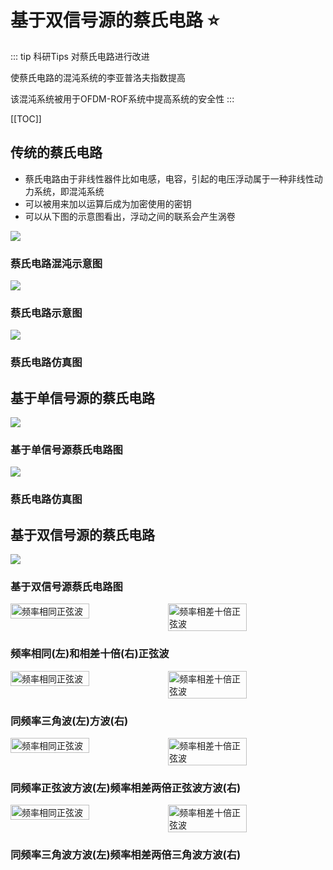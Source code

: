 <!--
 * @Author: 41
 * @Date: 2023-03-31 18:30:41
 * @LastEditors: 41
 * @LastEditTime: 2023-04-01 14:49:24
 * @Description: 
-->
# 基于双信号源的蔡氏电路 :star:
::: tip 科研Tips
对蔡氏电路进行改进

使蔡氏电路的混沌系统的李亚普洛夫指数提高

该混沌系统被用于OFDM-ROF系统中提高系统的安全性
:::

[[TOC]]
## 传统的蔡氏电路
- 蔡氏电路由于非线性器件比如电感，电容，引起的电压浮动属于一种非线性动力系统，即混沌系统
- 可以被用来加以运算后成为加密使用的密钥
- 可以从下图的示意图看出，浮动之间的联系会产生涡卷
<img src="/Hundred-refining-into-Immortals/research/chua/chua-shiyi.png">
<h3 style="textAlign:center;">蔡氏电路混沌示意图</h3>
<img src="/Hundred-refining-into-Immortals/research/chua/chua.png">
<h3 style="textAlign:center;">蔡氏电路示意图</h3>
<img src="/Hundred-refining-into-Immortals/research/chua/NI-chua.png">
<h3 style="textAlign:center;">蔡氏电路仿真图</h3>

## 基于单信号源的蔡氏电路
<img src="/Hundred-refining-into-Immortals/research/chua/chua.png">
<h3 style="textAlign:center;">基于单信号源蔡氏电路图</h3>
<img src="/Hundred-refining-into-Immortals/research/chua/chua-single.png">
<h3 style="textAlign:center;">蔡氏电路仿真图</h3>

## 基于双信号源的蔡氏电路
<img src="/Hundred-refining-into-Immortals/research/chua/chua-double.png">
<h3 style="textAlign:center;">基于双信号源蔡氏电路图</h3>
<div style="
    width:100%;
    display:flex;
    justify-content:center;">
      <img 
        style="
          width:50%;
          height:50%;
        "
        alt="频率相同正弦波"
        src="/Hundred-refining-into-Immortals/research/chua/3.6a.png">
      <img 
        style="
          width:50%;
          height:50%;
        "
        alt="频率相差十倍正弦波"
        src="/Hundred-refining-into-Immortals/research/chua/3.6b.png">
</div>
<h3 style="textAlign:center;">频率相同(左)和相差十倍(右)正弦波</h3>

<div style="
    width:100%;
    display:flex;
    justify-content:center;">
      <img 
        style="
          width:50%;
          height:50%;
        "
        alt="频率相同正弦波"
        src="/Hundred-refining-into-Immortals/research/chua/3.7a.png">
      <img 
        style="
          width:50%;
          height:50%;
        "
        alt="频率相差十倍正弦波"
        src="/Hundred-refining-into-Immortals/research/chua/3.7b.png">
</div>
<h3 style="textAlign:center;">同频率三角波(左)方波(右)</h3>

<div style="
    width:100%;
    display:flex;
    justify-content:center;">
      <img 
        style="
          width:50%;
          height:50%;
        "
        alt="频率相同正弦波"
        src="/Hundred-refining-into-Immortals/research/chua/3.8a.png">
      <img 
        style="
          width:50%;
          height:50%;
        "
        alt="频率相差十倍正弦波"
        src="/Hundred-refining-into-Immortals/research/chua/3.8b.png">
</div>
<h3 style="textAlign:center;">同频率正弦波方波(左)频率相差两倍正弦波方波(右)</h3>

<div style="
    width:100%;
    display:flex;
    justify-content:center;">
      <img 
        style="
          width:50%;
          height:50%;
        "
        alt="频率相同正弦波"
        src="/Hundred-refining-into-Immortals/research/chua/3.9a.png">
      <img 
        style="
          width:50%;
          height:50%;
        "
        alt="频率相差十倍正弦波"
        src="/Hundred-refining-into-Immortals/research/chua/3.9b.png">
</div>
<h3 style="textAlign:center;">同频率三角波方波(左)频率相差两倍三角波方波(右)</h3>